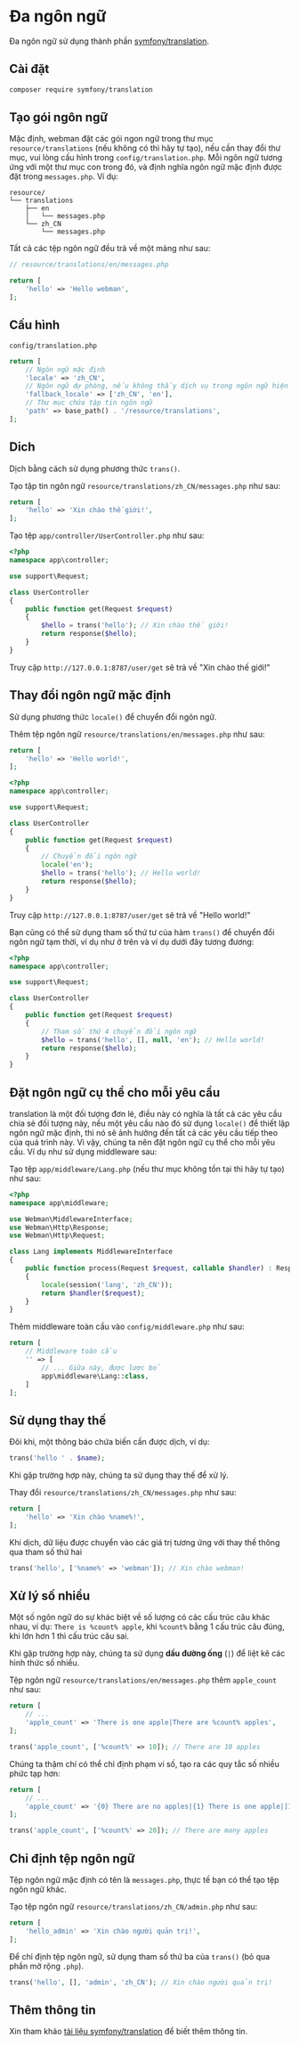 # Đa ngôn ngữ

Đa ngôn ngữ sử dụng thành phần [symfony/translation](https://github.com/symfony/translation).

## Cài đặt
```sh
composer require symfony/translation
```

## Tạo gói ngôn ngữ
Mặc định, webman đặt các gói ngon ngữ trong thư mục `resource/translations` (nếu không có thì hãy tự tạo), nếu cần thay đổi thư mục, vui lòng cấu hình trong `config/translation.php`.
Mỗi ngôn ngữ tương ứng với một thư mục con trong đó, và định nghĩa ngôn ngữ mặc định được đặt trong `messages.php`. Ví dụ:

```plaintext
resource/
└── translations
    ├── en
    │   └── messages.php
    └── zh_CN
        └── messages.php
```

Tất cả các tệp ngôn ngữ đều trả về một mảng như sau:

```php
// resource/translations/en/messages.php

return [
    'hello' => 'Hello webman',
];
```

## Cấu hình

`config/translation.php`

```php
return [
    // Ngôn ngữ mặc định
    'locale' => 'zh_CN',
    // Ngôn ngữ dự phòng, nếu không thấy dịch vụ trong ngôn ngữ hiện tại, thì sẽ thử sử dụng dịch vụ trong ngôn ngữ dự phòng
    'fallback_locale' => ['zh_CN', 'en'],
    // Thư mục chứa tập tin ngôn ngữ
    'path' => base_path() . '/resource/translations',
];
```

## Dich
Dịch bằng cách sử dụng phương thức `trans()`.

Tạo tập tin ngôn ngữ `resource/translations/zh_CN/messages.php` như sau:

```php
return [
    'hello' => 'Xin chào thế giới!',
];
```

Tạo tệp `app/controller/UserController.php` như sau:

```php
<?php
namespace app\controller;

use support\Request;

class UserController
{
    public function get(Request $request)
    {
        $hello = trans('hello'); // Xin chào thế giới!
        return response($hello);
    }
}
```

Truy cập `http://127.0.0.1:8787/user/get` sẽ trả về "Xin chào thế giới!"

## Thay đổi ngôn ngữ mặc định

Sử dụng phương thức `locale()` để chuyển đổi ngôn ngữ.

Thêm tệp ngôn ngữ `resource/translations/en/messages.php` như sau:

```php
return [
    'hello' => 'Hello world!',
];
```

```php
<?php
namespace app\controller;

use support\Request;

class UserController
{
    public function get(Request $request)
    {
        // Chuyển đổi ngôn ngữ
        locale('en');
        $hello = trans('hello'); // Hello world!
        return response($hello);
    }
}
```
Truy cập `http://127.0.0.1:8787/user/get` sẽ trả về "Hello world!"

Bạn cũng có thể sử dụng tham số thứ tư của hàm `trans()` để chuyển đổi ngôn ngữ tạm thời, ví dụ như ở trên và ví dụ dưới đây tương đương:

```php
<?php
namespace app\controller;

use support\Request;

class UserController
{
    public function get(Request $request)
    {
        // Tham số thứ 4 chuyển đổi ngôn ngữ
        $hello = trans('hello', [], null, 'en'); // Hello world!
        return response($hello);
    }
}
```

## Đặt ngôn ngữ cụ thể cho mỗi yêu cầu
translation là một đối tượng đơn lẻ, điều này có nghĩa là tất cả các yêu cầu chia sẻ đối tượng này, nếu một yêu cầu nào đó sử dụng `locale()` để thiết lập ngôn ngữ mặc định, thì nó sẽ ảnh hưởng đến tất cả các yêu cầu tiếp theo của quá trình này. Vì vậy, chúng ta nên đặt ngôn ngữ cụ thể cho mỗi yêu cầu. Ví dụ như sử dụng middleware sau:

Tạo tệp `app/middleware/Lang.php` (nếu thư mục không tồn tại thì hãy tự tạo) như sau:

```php
<?php
namespace app\middleware;

use Webman\MiddlewareInterface;
use Webman\Http\Response;
use Webman\Http\Request;

class Lang implements MiddlewareInterface
{
    public function process(Request $request, callable $handler) : Response
    {
        locale(session('lang', 'zh_CN'));
        return $handler($request);
    }
}
```

Thêm middleware toàn cầu vào `config/middleware.php` như sau:

```php
return [
    // Middleware toàn cầu
    '' => [
        // ... Giữa này, được lược bỏ
        app\middleware\Lang::class,
    ]
];
```

## Sử dụng thay thế
Đôi khi, một thông báo chứa biến cần được dịch, ví dụ:

```php
trans('hello ' . $name);
```

Khi gặp trường hợp này, chúng ta sử dụng thay thế để xử lý.

Thay đổi `resource/translations/zh_CN/messages.php` như sau:

```php
return [
    'hello' => 'Xin chào %name%!',
];
```
Khi dịch, dữ liệu được chuyển vào các giá trị tương ứng với thay thế thông qua tham số thứ hai
```php
trans('hello', ['%name%' => 'webman']); // Xin chào webman!
```

## Xử lý số nhiều
Một số ngôn ngữ do sự khác biệt về số lượng có các cấu trúc câu khác nhau, ví dụ: `There is %count% apple`, khi `%count%` bằng 1 cấu trúc câu đúng, khi lớn hơn 1 thì cấu trúc câu sai.

Khi gặp trường hợp này, chúng ta sử dụng **dấu đường ống** (`|`) để liệt kê các hình thức số nhiều.

Tệp ngôn ngữ `resource/translations/en/messages.php` thêm `apple_count` như sau:

```php
return [
    // ...
    'apple_count' => 'There is one apple|There are %count% apples',
];
```

```php
trans('apple_count', ['%count%' => 10]); // There are 10 apples
```

Chúng ta thậm chí có thể chỉ định phạm vi số, tạo ra các quy tắc số nhiều phức tạp hơn:

```php
return [
    // ...
    'apple_count' => '{0} There are no apples|{1} There is one apple|]1,19] There are %count% apples|[20,Inf[ There are many apples'
];
```

```php
trans('apple_count', ['%count%' => 20]); // There are many apples
```

## Chỉ định tệp ngôn ngữ
Tệp ngôn ngữ mặc định có tên là `messages.php`, thực tế bạn có thể tạo tệp ngôn ngữ khác. 

Tạo tệp ngôn ngữ `resource/translations/zh_CN/admin.php` như sau:

```php
return [
    'hello_admin' => 'Xin chào người quản trị!',
];
```

Để chỉ định tệp ngôn ngữ, sử dụng tham số thứ ba của `trans()` (bỏ qua phần mở rộng `.php`).
```php
trans('hello', [], 'admin', 'zh_CN'); // Xin chào người quản trị!
```

## Thêm thông tin
Xin tham khảo [tài liệu symfony/translation](https://symfony.com/doc/current/translation.html) để biết thêm thông tin.

